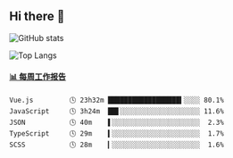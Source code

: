 ## Hi there 👋

![GitHub stats](https://github-readme-stats.orilight.top/api?username=orilights)

![Top Langs](https://github-readme-stats.orilight.top/api/top-langs/?username=orilights&layout=compact)

<!-- waka-box start -->
#### <a href="https://gist.github.com/92c8d5b388768c10efcba86e82b7c4fb" target="_blank">📊 每周工作报告</a>
```text
Vue.js         🕓 23h32m ██████████████████▍░░░░ 80.1%
JavaScript     🕓 3h24m  ██▋░░░░░░░░░░░░░░░░░░░░ 11.6%
JSON           🕓 40m    ▌░░░░░░░░░░░░░░░░░░░░░░  2.3%
TypeScript     🕓 29m    ▍░░░░░░░░░░░░░░░░░░░░░░  1.7%
SCSS           🕓 28m    ▎░░░░░░░░░░░░░░░░░░░░░░  1.6%
```
<!-- Powered by https://github.com/journey-ad/waka-box-go . -->
<!-- waka-box end -->
